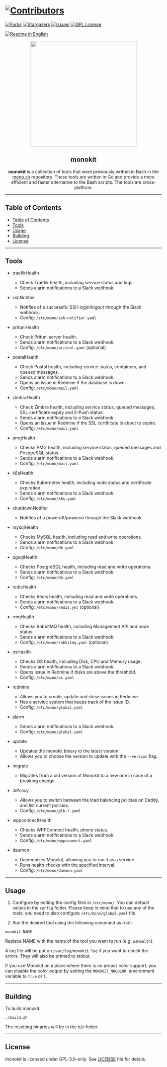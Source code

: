 # [![Contributors][contributors-shield]][contributors-url]
[![Forks][forks-shield]][forks-url]
[![Stargazers][stars-shield]][stars-url]
[![Issues][issues-shield]][issues-url]
[![GPL License][license-shield]][license-url]

[![Readme in English](https://img.shields.io/badge/Readme-English-blue)](README.md)

<div align="center"> 
<a href="https://mono.net.tr/">
  <img src="https://monobilisim.com.tr/images/mono-bilisim.svg" width="340"/>
</a>

<h2 align="center">monokit</h2>
<b>monokit</b> is a collection of tools that were previously written in Bash in the <a href="https://github.com/monobilisim/mono.sh">mono.sh</a> repository. These tools are written in Go and provide a more efficient and faster alternative to the Bash scripts. The tools are cross-platform.
</div>

---

## Table of Contents

- [Table of Contents](#table-of-contents)
- [Tools](#tools)
- [Usage](#usage)
- [Building](#building)
- [License](#license)

---

## Tools

- traefikHealth
    - Check Traefik health, including service status and logs.
    - Sends alarm notifications to a Slack webhook.

- sshNotifier
    - Notifies of a successful SSH login/logout through the Slack webhook.
    - Config: `/etc/mono/ssh-notifier.yaml`

- pritunlHealth
    - Check Pritunl server health.
    - Sends alarm notifications to a Slack webhook.
    - Config: `/etc/mono/pritunl.yaml` (optional)

- postalHealth
    - Check Postal health, including service status, containers, and queued messages.
    - Sends alarm notifications to a Slack webhook.
    - Opens an issue in Redmine if the database is down.
    - Config: `/etc/mono/mail.yaml`

- zimbraHealth
    - Check Zimbra health, including service status, queued messages, SSL certificate expiry and Z-Push status.
    - Sends alarm notifications to a Slack webhook.
    - Opens an issue in Redmine if the SSL certificate is about to expire.
    - Config: `/etc/mono/mail.yaml`

- pmgHealth
    - Checks PMG health, including service status, queued messages and PostgreSQL status.
    - Sends alarm notifications to a Slack webhook.
    - Config: `/etc/mono/mail.yaml`

- k8sHealth
    - Checks Kubernetes health, including node status and certificate expiration.
    - Sends alarm notifications to a Slack webhook.
    - Config: `/etc/mono/k8s.yaml`

- shutdownNotifier
  - Notifies of a poweroff/poweron through the Slack webhook.

- mysqlHealth
  - Checks MySQL health, including read and write operations.
  - Sends alarm notifications to a Slack webhook.
  - Config: `/etc/mono/db.yaml`

- pgsqlHealth
  - Checks PostgreSQL health, including read and write operations.
  - Sends alarm notifications to a Slack webhook.
  - Config: `/etc/mono/db.yaml`

- redisHealth
  - Checks Redis health, including read and write operations.
  - Sends alarm notifications to a Slack webhook.
  - Config: `/etc/mono/redis.yml` (optional)

- rmqHealth
  - Checks RabbitMQ health, including Management API and node status.
  - Sends alarm notifications to a Slack webhook.
  - Config: `/etc/mono/rabbitmq.yaml` (optional)

- osHealth
  - Checks OS health, including Disk, CPU and Memory usage.
  - Sends alarm notifications to a Slack webhook.
  - Opens issue in Redmine if disks are above the threshold.
  - Config: `/etc/mono/os.yaml`

- redmine
  - Allows you to create, update and close issues in Redmine.
  - Has a service system that keeps track of the issue ID.
  - Config: `/etc/mono/global.yaml`

- alarm
  - Sends alarm notifications to a Slack webhook.
  - Config: `/etc/mono/global.yaml`

- update
  - Updates the monokit binary to the latest version.
  - Allows you to choose the version to update with the `--version` flag.

- migrate
    - Migrates from a old version of Monokit to a new one in case of a breaking change.

- lbPolicy
    - Allows you to switch between the load balancing policies on Caddy, and list current policies.
    - Config: `/etc/mono/glb-*.yaml`

- wppconnectHealth
    - Checks WPPConnect health, phone status.
    - Sends alarm notifications to a Slack webhook.
    - Config: `/etc/mono/wppconnect.yaml`

- daemon
    - Daemonizes Monokit, allowing you to run it as a service.
    - Runs health checks with the specified interval.
    - Config: `/etc/mono/daemon.yaml`

---

## Usage

1. Configure by editing the config files in `/etc/mono/`. You can default values in the `config` folder. Please keep in mind that to use any of the tools, you need to also configure `/etc/mono/global.yaml` file.

2. Run the desired tool using the following command as root:

```
monokit NAME
```

Replace NAME with the name of the tool you want to run (e.g. `osHealth`).

A log file will be put on `/var/log/monokit.log` if you want to check the errors. They will also be printed to stdout.

If you use Monokit on a place where there is no proper color support, you can disable the color output by setting the `MONOKIT_NOCOLOR`  environment variable to `true` or `1`.

---


## Building

To build monokit:

```
./build.sh
```

The resulting binaries will be in the `bin` folder.

---

## License

monokit is licensed under GPL-3.0-only. See [LICENSE](LICENSE) file for details.

[contributors-shield]: https://img.shields.io/github/contributors/monobilisim/monokit.svg?style=for-the-badge
[contributors-url]: https://github.com/monobilisim/monokit/graphs/contributors
[forks-shield]: https://img.shields.io/github/forks/monobilisim/monokit.svg?style=for-the-badge
[forks-url]: https://github.com/monobilisim/monokit/network/members
[stars-shield]: https://img.shields.io/github/stars/monobilisim/monokit.svg?style=for-the-badge
[stars-url]: https://github.com/monobilisim/monokit/stargazers
[issues-shield]: https://img.shields.io/github/issues/monobilisim/monokit.svg?style=for-the-badge
[issues-url]: https://github.com/monobilisim/monokit/issues
[license-shield]: https://img.shields.io/github/license/monobilisim/monokit.svg?style=for-the-badge
[license-url]: https://github.com/monobilisim/monokit/blob/master/LICENSE
